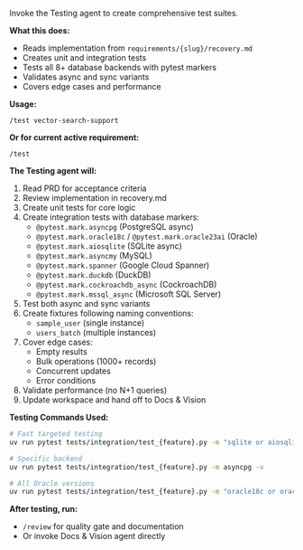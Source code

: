 Invoke the Testing agent to create comprehensive test suites.

**What this does:**
- Reads implementation from `requirements/{slug}/recovery.md`
- Creates unit and integration tests
- Tests all 8+ database backends with pytest markers
- Validates async and sync variants
- Covers edge cases and performance

**Usage:**
```
/test vector-search-support
```

**Or for current active requirement:**
```
/test
```

**The Testing agent will:**
1. Read PRD for acceptance criteria
2. Review implementation in recovery.md
3. Create unit tests for core logic
4. Create integration tests with database markers:
   - `@pytest.mark.asyncpg` (PostgreSQL async)
   - `@pytest.mark.oracle18c` / `@pytest.mark.oracle23ai` (Oracle)
   - `@pytest.mark.aiosqlite` (SQLite async)
   - `@pytest.mark.asyncmy` (MySQL)
   - `@pytest.mark.spanner` (Google Cloud Spanner)
   - `@pytest.mark.duckdb` (DuckDB)
   - `@pytest.mark.cockroachdb_async` (CockroachDB)
   - `@pytest.mark.mssql_async` (Microsoft SQL Server)
5. Test both async and sync variants
6. Create fixtures following naming conventions:
   - `sample_user` (single instance)
   - `users_batch` (multiple instances)
7. Cover edge cases:
   - Empty results
   - Bulk operations (1000+ records)
   - Concurrent updates
   - Error conditions
8. Validate performance (no N+1 queries)
9. Update workspace and hand off to Docs & Vision

**Testing Commands Used:**
```bash
# Fast targeted testing
uv run pytest tests/integration/test_{feature}.py -m "sqlite or aiosqlite" -v

# Specific backend
uv run pytest tests/integration/test_{feature}.py -m asyncpg -v

# All Oracle versions
uv run pytest tests/integration/test_{feature}.py -m "oracle18c or oracle23ai" -v
```

**After testing, run:**
- `/review` for quality gate and documentation
- Or invoke Docs & Vision agent directly
